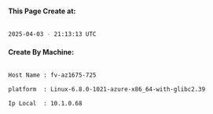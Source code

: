 
   
#### This Page Create at:

```bash

2025-04-03 - 21:13:13 UTC

```

#### Create By Machine:

```bash

Host Name : fv-az1675-725

platform  : Linux-6.8.0-1021-azure-x86_64-with-glibc2.39

Ip Local  : 10.1.0.68

```


